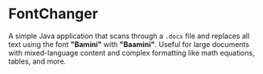 # FontChanger
A simple Java application that scans through a `.docx` file and replaces all text using the font **"Bamini"** with **"Baamini"**. Useful for large documents with mixed-language content and complex formatting like math equations, tables, and more.
